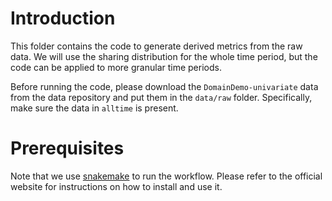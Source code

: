 # Introduction

This folder contains the code to generate derived metrics from the raw data.
We will use the sharing distribution for the whole time period, but the code can be applied to more granular time periods.

Before running the code, please download the `DomainDemo-univariate` data from the data repository and put them in the `data/raw` folder.
Specifically, make sure the data in `alltime` is present.

# Prerequisites

Note that we use [snakemake](https://snakemake.readthedocs.io/en/stable/) to run the workflow.
Please refer to the official website for instructions on how to install and use it.
